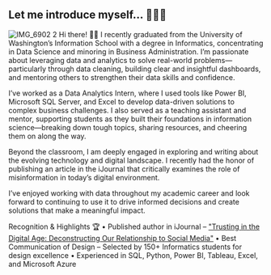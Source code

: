 ## Let me introduce myself... 👩🏾‍🦱
![IMG_6902 2](https://github.com/user-attachments/assets/c918a52b-f270-47ea-9407-7c2e3bca8a98)
Hi there! 👋🏽 I recently graduated from the University of Washington’s Information School with a degree in Informatics, concentrating in Data Science and minoring in Business Administration. I’m passionate about leveraging data and analytics to solve real-world problems—particularly through data cleaning, building clear and insightful dashboards, and mentoring others to strengthen their data skills and confidence.

I’ve worked as a Data Analytics Intern, where I used tools like Power BI, Microsoft SQL Server, and Excel to develop data-driven solutions to complex business challenges. I also served as a teaching assistant and mentor, supporting students as they built their foundations in information science—breaking down tough topics, sharing resources, and cheering them on along the way.

Beyond the classroom, I am deeply engaged in exploring and writing about the evolving technology and digital landscape. I recently had the honor of publishing an article in the iJournal that critically examines the role of misinformation in today’s digital environment.

I’ve enjoyed working with data throughout my academic career and look forward to continuing to use it to drive informed decisions and create solutions that make a meaningful impact.

Recognition & Highlights 🏆 
• Published author in iJournal – ["Trusting in the Digital Age: Deconstructing Our Relationship to Social Media"](https://docs.google.com/document/d/1IjC_HLsujrtYec7OelUr3ii6c5iGjSijpLlgvxxRC04/edit?usp=sharing)
 • Best Communication of Design – Selected by 150+ Informatics students for design excellence 
• Experienced in SQL, Python, Power BI, Tableau, Excel, and Microsoft Azure

